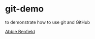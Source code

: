 # git-demo
to demonstrate how to use git and GitHub

[Abbie Benfield](https://github.com/abbidabbers)
